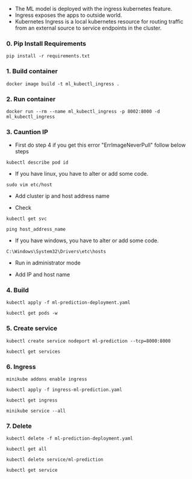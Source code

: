 - The ML model is deployed with the ingress kubernetes feature.
- Ingress exposes the apps to outside world.
- Kubernetes Ingress is a local kubernetes resource for routing traffic from an external source to service endpoints in the cluster.

### 0. Pip Install Requirements

```
pip install -r requirements.txt
```

### 1. Build container

```
docker image build -t ml_kubectl_ingress .
```

### 2. Run container

```
docker run --rm --name ml_kubectl_ingress -p 8002:8000 -d ml_kubectl_ingress
```

### 3. Cauntion IP

- First do step 4 if you get this error "ErrImageNeverPull" follow below steps

```
kubectl describe pod id
```

* If you have linux, you have to alter or add some code.

```
sudo vim etc/host
```
- Add cluster ip and host address name

- Check 

```
kubectl get svc
```

```
ping host_address_name
```

* If you have windows, you have to alter or add some code.

```
C:\Windows\System32\Drivers\etc\hosts
```
- Run in administrator mode

- Add IP and host name



### 4. Build 

```
kubectl apply -f ml-prediction-deployment.yaml
```

```
kubectl get pods -w
```


### 5. Create service

```
kubectl create service nodeport ml-prediction --tcp=8000:8000
```

```
kubectl get services
```

### 6. Ingress

```
minikube addons enable ingress
```

```
kubectl apply -f ingress-ml-prediction.yaml
```

```
kubectl get ingress
```

```
minikube service --all
```
### 7. Delete

```
kubectl delete -f ml-prediction-deployment.yaml
```

```
kubectl get all
```

```
kubectl delete service/ml-prediction
```

```
kubectl get service
``` 
